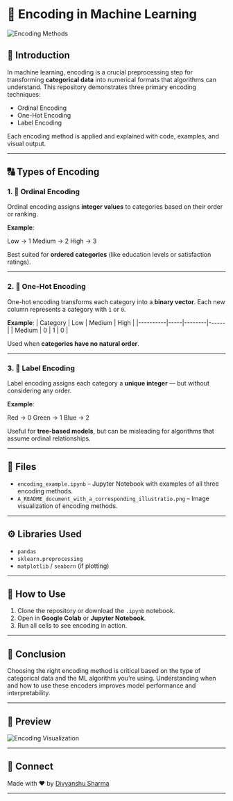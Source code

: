 # 🧠 Encoding in Machine Learning

![Encoding Methods](A_README_document_with_a_corresponding_illustratio.png)

## 📌 Introduction

In machine learning, encoding is a crucial preprocessing step for transforming **categorical data** into numerical formats that algorithms can understand. This repository demonstrates three primary encoding techniques:

- Ordinal Encoding
- One-Hot Encoding
- Label Encoding

Each encoding method is applied and explained with code, examples, and visual output.

---

## 🔠 Types of Encoding

### 1. 🔢 Ordinal Encoding
Ordinal encoding assigns **integer values** to categories based on their order or ranking.

**Example**:

Low → 1
Medium → 2
High → 3

Best suited for **ordered categories** (like education levels or satisfaction ratings).

---

### 2. 🧯 One-Hot Encoding
One-hot encoding transforms each category into a **binary vector**. Each new column represents a category with `1` or `0`.

**Example**:
| Category | Low | Medium | High |
|----------|-----|--------|------|
| Medium   | 0   | 1      | 0    |

Used when **categories have no natural order**.

---

### 3. 🔢 Label Encoding
Label encoding assigns each category a **unique integer** — but without considering any order.

**Example**:

Red → 0
Green → 1
Blue → 2

Useful for **tree-based models**, but can be misleading for algorithms that assume ordinal relationships.

---

## 📂 Files

- `encoding_example.ipynb` – Jupyter Notebook with examples of all three encoding methods.
- `A_README_document_with_a_corresponding_illustratio.png` – Image visualization of encoding methods.

---

## ⚙️ Libraries Used

- `pandas`
- `sklearn.preprocessing`
- `matplotlib` / `seaborn` (if plotting)

---

## 🚀 How to Use

1. Clone the repository or download the `.ipynb` notebook.
2. Open in **Google Colab** or **Jupyter Notebook**.
3. Run all cells to see encoding in action.

---

## 🌟 Conclusion

Choosing the right encoding method is critical based on the type of categorical data and the ML algorithm you’re using. Understanding when and how to use these encoders improves model performance and interpretability.

---

## 📸 Preview

![Encoding Visualization](A_README_document_with_a_corresponding_illustratio.png)

---

## 💬 Connect

Made with ❤️ by [Divyanshu Sharma](https://github.com/Divyanshu-sharma-coder)

---
